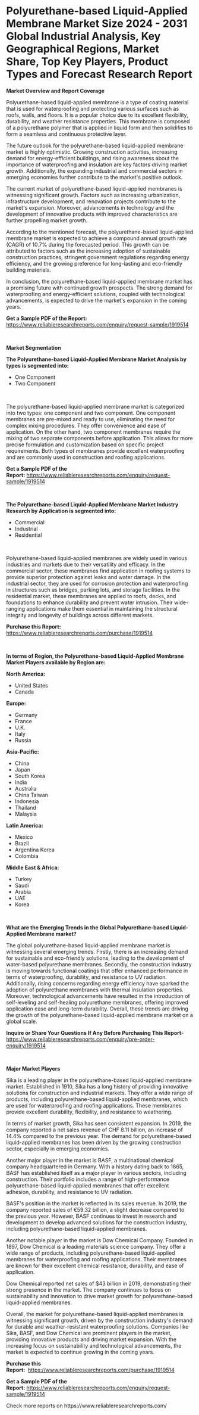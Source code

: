 <p><h1>Polyurethane-based Liquid-Applied Membrane Market Size 2024 - 2031 Global Industrial Analysis, Key Geographical Regions, Market Share, Top Key Players, Product Types and Forecast Research Report</h1></p><p><strong>Market Overview and Report Coverage</strong></p>
<p><p>Polyurethane-based liquid-applied membrane is a type of coating material that is used for waterproofing and protecting various surfaces such as roofs, walls, and floors. It is a popular choice due to its excellent flexibility, durability, and weather resistance properties. This membrane is composed of a polyurethane polymer that is applied in liquid form and then solidifies to form a seamless and continuous protective layer.</p><p>The future outlook for the polyurethane-based liquid-applied membrane market is highly optimistic. Growing construction activities, increasing demand for energy-efficient buildings, and rising awareness about the importance of waterproofing and insulation are key factors driving market growth. Additionally, the expanding industrial and commercial sectors in emerging economies further contribute to the market's positive outlook.</p><p>The current market of polyurethane-based liquid-applied membranes is witnessing significant growth. Factors such as increasing urbanization, infrastructure development, and renovation projects contribute to the market's expansion. Moreover, advancements in technology and the development of innovative products with improved characteristics are further propelling market growth.</p><p>According to the mentioned forecast, the polyurethane-based liquid-applied membrane market is expected to achieve a compound annual growth rate (CAGR) of 10.7% during the forecasted period. This growth can be attributed to factors such as the increasing adoption of sustainable construction practices, stringent government regulations regarding energy efficiency, and the growing preference for long-lasting and eco-friendly building materials.</p><p>In conclusion, the polyurethane-based liquid-applied membrane market has a promising future with continued growth prospects. The strong demand for waterproofing and energy-efficient solutions, coupled with technological advancements, is expected to drive the market's expansion in the coming years.</p></p>
<p><strong>Get a Sample PDF of the Report:</strong> <a href="https://www.reliableresearchreports.com/enquiry/request-sample/1919514">https://www.reliableresearchreports.com/enquiry/request-sample/1919514</a></p>
<p>&nbsp;</p>
<p><strong>Market Segmentation</strong></p>
<p><strong>The Polyurethane-based Liquid-Applied Membrane Market Analysis by types is segmented into:</strong></p>
<p><ul><li>One Component</li><li>Two Component</li></ul></p>
<p>&nbsp;</p>
<p><p>The polyurethane-based liquid-applied membrane market is categorized into two types: one component and two component. One component membranes are pre-mixed and ready to use, eliminating the need for complex mixing procedures. They offer convenience and ease of application. On the other hand, two component membranes require the mixing of two separate components before application. This allows for more precise formulation and customization based on specific project requirements. Both types of membranes provide excellent waterproofing and are commonly used in construction and roofing applications.</p></p>
<p><strong>Get a Sample PDF of the Report:</strong>&nbsp;<a href="https://www.reliableresearchreports.com/enquiry/request-sample/1919514">https://www.reliableresearchreports.com/enquiry/request-sample/1919514</a></p>
<p>&nbsp;</p>
<p><strong>The Polyurethane-based Liquid-Applied Membrane Market Industry Research by Application is segmented into:</strong></p>
<p><ul><li>Commercial</li><li>Industrial</li><li>Residential</li></ul></p>
<p>&nbsp;</p>
<p><p>Polyurethane-based liquid-applied membranes are widely used in various industries and markets due to their versatility and efficacy. In the commercial sector, these membranes find application in roofing systems to provide superior protection against leaks and water damage. In the industrial sector, they are used for corrosion protection and waterproofing in structures such as bridges, parking lots, and storage facilities. In the residential market, these membranes are applied to roofs, decks, and foundations to enhance durability and prevent water intrusion. Their wide-ranging applications make them essential in maintaining the structural integrity and longevity of buildings across different markets.</p></p>
<p><strong>Purchase this Report:</strong>&nbsp; <a href="https://www.reliableresearchreports.com/purchase/1919514">https://www.reliableresearchreports.com/purchase/1919514</a></p>
<p>&nbsp;</p>
<p><strong>In terms of Region, the Polyurethane-based Liquid-Applied Membrane Market Players available by Region are:</strong></p>
<p>
    <p> <strong> North America: </strong>
        <ul>
            <li>United States</li>
            <li>Canada</li>
        </ul>
        </p> 
    <p> <strong> Europe: </strong>
        <ul>
            <li>Germany</li>
            <li>France</li>
            <li>U.K.</li>
            <li>Italy</li>
            <li>Russia</li>
        </ul>
        </p> 
    <p> <strong> Asia-Pacific: </strong>
        <ul>
            <li>China</li>
            <li>Japan</li>
            <li>South Korea</li>
            <li>India</li>
            <li>Australia</li>
            <li>China Taiwan</li>
            <li>Indonesia</li>
            <li>Thailand</li>
            <li>Malaysia</li>
        </ul>
        </p> 
    <p> <strong> Latin America: </strong>
        <ul>
            <li>Mexico</li>
            <li>Brazil</li>
            <li>Argentina Korea</li>
            <li>Colombia</li>
        </ul>
        </p> 
    <p> <strong> Middle East & Africa: </strong>
        <ul>
            <li>Turkey</li>
            <li>Saudi</li>
            <li>Arabia</li>
            <li>UAE</li>
            <li>Korea</li>
        </ul>
    </p>
    </p>
<p>&nbsp;</p>
<p><strong>What are the Emerging Trends in the Global Polyurethane-based Liquid-Applied Membrane market?</strong></p>
<p><p>The global polyurethane-based liquid-applied membrane market is witnessing several emerging trends. Firstly, there is an increasing demand for sustainable and eco-friendly solutions, leading to the development of water-based polyurethane membranes. Secondly, the construction industry is moving towards functional coatings that offer enhanced performance in terms of waterproofing, durability, and resistance to UV radiation. Additionally, rising concerns regarding energy efficiency have sparked the adoption of polyurethane membranes with thermal insulation properties. Moreover, technological advancements have resulted in the introduction of self-leveling and self-healing polyurethane membranes, offering improved application ease and long-term durability. Overall, these trends are driving the growth of the polyurethane-based liquid-applied membrane market on a global scale.</p></p>
<p><strong>Inquire or Share Your Questions If Any Before Purchasing This Report</strong>- <a href="https://www.reliableresearchreports.com/enquiry/pre-order-enquiry/1919514">https://www.reliableresearchreports.com/enquiry/pre-order-enquiry/1919514</a></p>
<p>&nbsp;</p>
<p><strong>Major Market Players</strong></p>
<p><p>Sika is a leading player in the polyurethane-based liquid-applied membrane market. Established in 1910, Sika has a long history of providing innovative solutions for construction and industrial markets. They offer a wide range of products, including polyurethane-based liquid-applied membranes, which are used for waterproofing and roofing applications. These membranes provide excellent durability, flexibility, and resistance to weathering.</p><p>In terms of market growth, Sika has seen consistent expansion. In 2019, the company reported a net sales revenue of CHF 8.11 billion, an increase of 14.4% compared to the previous year. The demand for polyurethane-based liquid-applied membranes has been driven by the growing construction sector, especially in emerging economies.</p><p>Another major player in the market is BASF, a multinational chemical company headquartered in Germany. With a history dating back to 1865, BASF has established itself as a major player in various sectors, including construction. Their portfolio includes a range of high-performance polyurethane-based liquid-applied membranes that offer excellent adhesion, durability, and resistance to UV radiation.</p><p>BASF's position in the market is reflected in its sales revenue. In 2019, the company reported sales of €59.32 billion, a slight decrease compared to the previous year. However, BASF continues to invest in research and development to develop advanced solutions for the construction industry, including polyurethane-based liquid-applied membranes.</p><p>Another notable player in the market is Dow Chemical Company. Founded in 1897, Dow Chemical is a leading materials science company. They offer a wide range of products, including polyurethane-based liquid-applied membranes for waterproofing and roofing applications. Their membranes are known for their excellent chemical resistance, durability, and ease of application.</p><p>Dow Chemical reported net sales of $43 billion in 2019, demonstrating their strong presence in the market. The company continues to focus on sustainability and innovation to drive market growth for polyurethane-based liquid-applied membranes.</p><p>Overall, the market for polyurethane-based liquid-applied membranes is witnessing significant growth, driven by the construction industry's demand for durable and weather-resistant waterproofing solutions. Companies like Sika, BASF, and Dow Chemical are prominent players in the market, providing innovative products and driving market expansion. With the increasing focus on sustainability and technological advancements, the market is expected to continue growing in the coming years.</p></p>
<p><strong>Purchase this Report:</strong>&nbsp;&nbsp;<a href="https://www.reliableresearchreports.com/purchase/1919514">https://www.reliableresearchreports.com/purchase/1919514</a></p>
<p></p>
<p><strong>Get a Sample PDF of the Report:</strong>&nbsp;<a href="https://www.reliableresearchreports.com/enquiry/request-sample/1919514">https://www.reliableresearchreports.com/enquiry/request-sample/1919514</a></p>
<p>Check more reports on https://www.reliableresearchreports.com/</p>